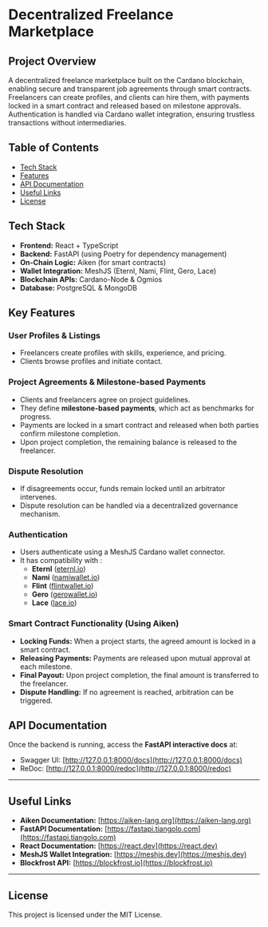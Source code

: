 # Decentralized Freelance Marketplace


## Project Overview

A decentralized freelance marketplace built on the Cardano blockchain, enabling secure and transparent job agreements through smart contracts. Freelancers can create profiles, and clients can hire them, with payments locked in a smart contract and released based on milestone approvals. Authentication is handled via Cardano wallet integration, ensuring trustless transactions without intermediaries.

## **Table of Contents**
- [Tech Stack](#tech-stack)
- [Features](#key-features)
- [API Documentation](#api-documentation)
- [Useful Links](#useful-links)
- [License](#license)

## **Tech Stack**
- **Frontend:** React + TypeScript
- **Backend:** FastAPI (using Poetry for dependency management)
- **On-Chain Logic:** Aiken (for smart contracts)
- **Wallet Integration:** MeshJS (Eternl, Nami, Flint, Gero, Lace)
- **Blockchain APIs:** Cardano-Node & Ogmios
- **Database:** PostgreSQL & MongoDB

## Key Features

### User Profiles & Listings

- Freelancers create profiles with skills, experience, and pricing.
- Clients browse profiles and initiate contact.

### Project Agreements & Milestone-based Payments

- Clients and freelancers agree on project guidelines.
- They define **milestone-based payments**, which act as benchmarks for progress.
- Payments are locked in a smart contract and released when both parties confirm milestone completion.
- Upon project completion, the remaining balance is released to the freelancer.

### Dispute Resolution

- If disagreements occur, funds remain locked until an arbitrator intervenes.
- Dispute resolution can be handled via a decentralized governance mechanism.

### Authentication

- Users authenticate using a MeshJS Cardano wallet connector.
- It has compatibility with :
  - **Eternl** ([eternl.io](https://eternl.io))
  - **Nami** ([namiwallet.io](https://namiwallet.io))
  - **Flint** ([flintwallet.io](https://flintwallet.io))
  - **Gero** ([gerowallet.io](https://gerowallet.io))
  - **Lace** ([lace.io](https://www.lace.io))

### Smart Contract Functionality (Using Aiken)

- **Locking Funds:** When a project starts, the agreed amount is locked in a smart contract.
- **Releasing Payments:** Payments are released upon mutual approval at each milestone.
- **Final Payout:** Upon project completion, the final amount is transferred to the freelancer.
- **Dispute Handling:** If no agreement is reached, arbitration can be triggered.

## **API Documentation**
Once the backend is running, access the **FastAPI interactive docs** at:
- Swagger UI: [http://127.0.0.1:8000/docs](http://127.0.0.1:8000/docs)
- ReDoc: [http://127.0.0.1:8000/redoc](http://127.0.0.1:8000/redoc)

---

## **Useful Links**
- **Aiken Documentation:** [https://aiken-lang.org](https://aiken-lang.org)
- **FastAPI Documentation:** [https://fastapi.tiangolo.com](https://fastapi.tiangolo.com)
- **React Documentation:** [https://react.dev](https://react.dev)
- **MeshJS Wallet Integration:** [https://meshjs.dev](https://meshjs.dev)
- **Blockfrost API:** [https://blockfrost.io](https://blockfrost.io)

---

## **License**
This project is licensed under the MIT License.
